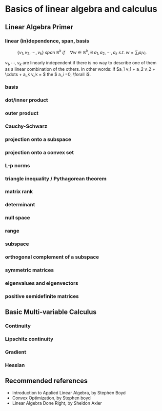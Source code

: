 # Basics of linear algebra and calculus 

## Linear Algebra Primer

### linear (in)dependence, span, basis

$$
\{  v_1, v_2, \cdots, v_k    \}\ span\  \mathbb{R}^k\ if \quad \forall w \in \mathbb{R}^k, \exists\ a_1, a_2, \cdots, a_k\ s.t.\ w= \sum_i a_i v_i.
$$

$v_1, \cdots,  v_k$ are linearly independent if there is no way to describe one of them as a linear combination of the others. In other words: if $a_1 v_1 + a_2 v_2 + \cdots + a_k v_k = $ the $ a_i =0, \forall i$.

### basis

### dot/inner product

### outer product

### Cauchy-Schwarz

### projection onto a subspace

### projection onto a convex set

### L-p norms

### triangle inequality / Pythagorean theorem

### matrix rank

### determinant

### null space

### range

### subspace

### orthogonal complement of a subspace

### symmetric matrices

### eigenvalues and eigenvectors

### positive semidefinite matrices

## Basic Multi-variable Calculus

### Continuity

### Lipschitz continuity

### Gradient

### Hessian

## Recommended references

- Introduction to Applied Linear Algebra, by Stephen Boyd
- Convex Optimization, by Stephen boyd
- Linear Algebra Done Right, by Sheldon Axler



